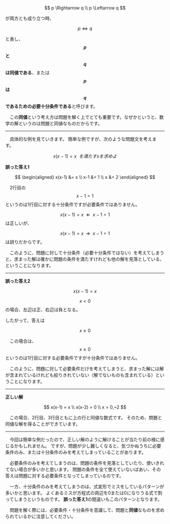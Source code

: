 <!--
3.4 必要×十分 -東大卒が教える高校数学の考え方-
-->
$$
p \Rightarrow q \\
p \Leftarrow q
$$

が両方とも成り立つ時、

$$
p \iff q
$$

と表し、**$$p$$ と $$q$$ は同値である**、または **$$p$$は $$q$$ であるための必要十分条件である**と呼びます。

　この**同値**という考え方は問題を解く上でとても重要です。なぜかというと、数学の解というのは問題と同値なものだからです。

***

　具体的な例を見ていきます。
簡単な例ですが、次のような問題文を考えます。

$$
x(x-1) = x ~~を満たすxを求めよ
$$


**誤った答え1**

$$
\begin{aligned}
x(x-1) &= x \\
x-1 &= 1 \\
x &= 2
\end{aligned}
$$


　2行目の $$x-1=1$$ というのは1行目に対する十分条件ですが必要条件ではありません。

$$
x(x-1) = x ~~ \Leftarrow ~~
x-1 = 1 
$$
は正しいが、

$$
x(x-1) = x ~~ \Rightarrow ~~
x-1 = 1 
$$
は誤りだからです。

　このように、問題に対して十分条件（必要十分条件ではない）を考えてしまうと、求まった解は確かに問題の条件を満たすけれども他の解を見落としている、ということになります。

***

**誤った答え2**

$$
x(x-1) = x
$$

$$x \lt 0 $$の場合、左辺は正、右辺は負となる。

したがって、答えは

$$
x \ge 0
$$

　この場合は、$$ x\ge 0$$ というのは1行目に対する必要条件ですが十分条件ではありません。

　このように、問題に対して必要条件だけを考えてしまうと、求まった解には解が含まれているけれども絞りきれていない（解でないものも含まれている）ということになります。

***

**正しい解**

$$
x(x-1) = x \\
x(x-2) = 0 \\
x = 0,~2
$$

　この場合、2行目、3行目ともに上の行と同値な数式です。
そのため、問題と同値な解を得ることができています。

***

　今回は簡単な例だったので、正しい解のように解けることが当たり前の様に感じるかもしれません。
ですが、問題が少し難しくなると、気づかぬうちに必要条件のみ、または十分条件のみを考えてしまっていることがあります。

　必要条件のみを考えてしまうのは、問題の条件を見落としていたり、使いきれてない場合が多いかと思います。
問題の条件を全て使えていないばあい、その答えは問題に対する必要条件となってしまっているのです。

　一方、十分条件のみを考えてしまうのは、式変形でミスをしているパターンが多いかと思います。
よくあるミスが方程式の両辺を0または0になりうる式で割ってしまうというものです。
**誤った答え1**の間違いもこのパターンとなります。  

<!--
以下のように、先ほどの例の$$x$$ を $$\cos{x}$$ に置き換えた問題の場合、誤りは増えてしまうでしょう。

$$
\cos{x}~(\cos{x}-1) = \cos{x}
$$
-->


　問題を解く際には、必要条件・十分条件を意識して、問題と**同値**なものを求められているかに注意してください。
